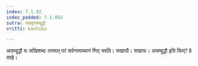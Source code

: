 ```yaml
---
index: 7.1.92
index_padded: 7.1.092
sutra: सख्युरसम्बुद्धौ
vritti: kashika

---
```

असम्बुद्धौ यः सखिशब्दः तस्मात् परं सर्वनामस्थानं णित् भवति। सखायौ। सखायः। असम्बुद्धौ इति किम्? हे सखे।